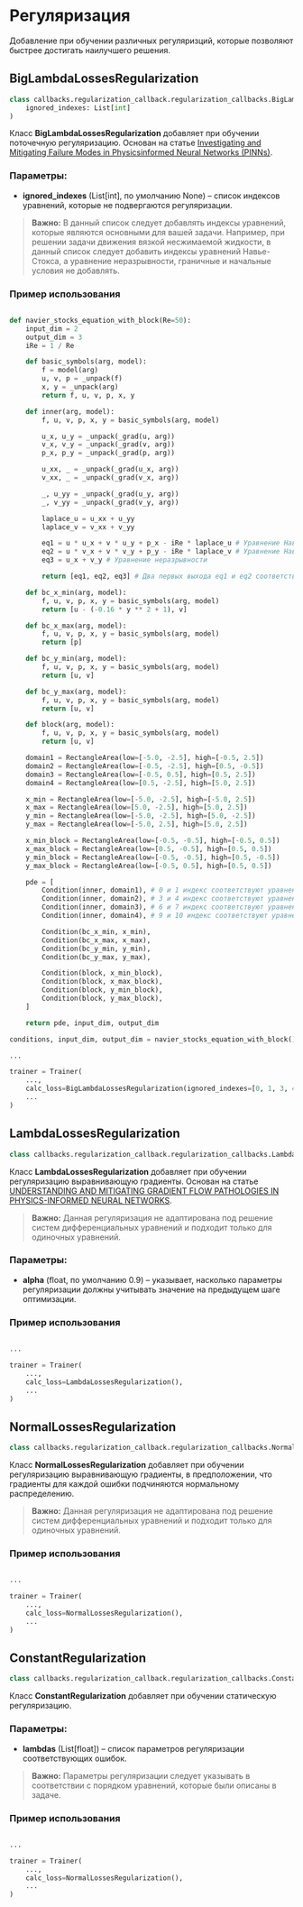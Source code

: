 # Регуляризация

Добавление при обучении различных регуляризций, которые позволяют быстрее достигать наилучшего решения.

## BigLambdaLossesRegularization

```python
class callbacks.regularization_callback.regularization_callbacks.BigLambdaLossesRegularization(
    ignored_indexes: List[int]
)
```

Класс **BigLambdaLossesRegularization** добавляет при обучении поточечную регуляризацию. Основан на статье
[Investigating and Mitigating Failure Modes in Physicsinformed Neural Networks (PINNs)](https://arxiv.org/abs/2209.09988).

### Параметры:

- **ignored_indexes** (List[int], по умолчанию None) – список индексов уравнений, которые не подвергаются регуляризации.

> **Важно:**
> В данный список следует добавлять индексы уравнений, которые являются основными для вашей задачи. Например, при
> решении задачи движения вязкой несжимаемой жидкости, в данный список следует добавить индексы уравнений Навье-Стокса,
> а уравнение неразрывности, граничные и начальные условия не добавлять.

### Пример использования

```python

def navier_stocks_equation_with_block(Re=50):
    input_dim = 2
    output_dim = 3
    iRe = 1 / Re

    def basic_symbols(arg, model):
        f = model(arg)
        u, v, p = _unpack(f)
        x, y = _unpack(arg)
        return f, u, v, p, x, y

    def inner(arg, model):
        f, u, v, p, x, y = basic_symbols(arg, model)

        u_x, u_y = _unpack(_grad(u, arg))
        v_x, v_y = _unpack(_grad(v, arg))
        p_x, p_y = _unpack(_grad(p, arg))

        u_xx, _ = _unpack(_grad(u_x, arg))
        v_xx, _ = _unpack(_grad(v_x, arg))

        _, u_yy = _unpack(_grad(u_y, arg))
        _, v_yy = _unpack(_grad(v_y, arg))

        laplace_u = u_xx + u_yy
        laplace_v = v_xx + v_yy

        eq1 = u * u_x + v * u_y + p_x - iRe * laplace_u # Уравнениe Навье-Стокса
        eq2 = u * v_x + v * v_y + p_y - iRe * laplace_v # Уравнениe Навье-Стокса
        eq3 = u_x + v_y # Уравнениe неразрывности

        return [eq1, eq2, eq3] # Два первых выхода eq1 и eq2 соответствуют уравнениям Навье Стокса

    def bc_x_min(arg, model):
        f, u, v, p, x, y = basic_symbols(arg, model)
        return [u - (-0.16 * y ** 2 + 1), v]

    def bc_x_max(arg, model):
        f, u, v, p, x, y = basic_symbols(arg, model)
        return [p]

    def bc_y_min(arg, model):
        f, u, v, p, x, y = basic_symbols(arg, model)
        return [u, v]

    def bc_y_max(arg, model):
        f, u, v, p, x, y = basic_symbols(arg, model)
        return [u, v]

    def block(arg, model):
        f, u, v, p, x, y = basic_symbols(arg, model)
        return [u, v]

    domain1 = RectangleArea(low=[-5.0, -2.5], high=[-0.5, 2.5])
    domain2 = RectangleArea(low=[-0.5, -2.5], high=[0.5, -0.5])
    domain3 = RectangleArea(low=[-0.5, 0.5], high=[0.5, 2.5])
    domain4 = RectangleArea(low=[0.5, -2.5], high=[5.0, 2.5])

    x_min = RectangleArea(low=[-5.0, -2.5], high=[-5.0, 2.5])
    x_max = RectangleArea(low=[5.0, -2.5], high=[5.0, 2.5])
    y_min = RectangleArea(low=[-5.0, -2.5], high=[5.0, -2.5])
    y_max = RectangleArea(low=[-5.0, 2.5], high=[5.0, 2.5])

    x_min_block = RectangleArea(low=[-0.5, -0.5], high=[-0.5, 0.5])
    x_max_block = RectangleArea(low=[0.5, -0.5], high=[0.5, 0.5])
    y_min_block = RectangleArea(low=[-0.5, -0.5], high=[0.5, -0.5])
    y_max_block = RectangleArea(low=[-0.5, 0.5], high=[0.5, 0.5])

    pde = [
        Condition(inner, domain1), # 0 и 1 индекс соответствуют уравнению Навье-Стокса
        Condition(inner, domain2), # 3 и 4 индекс соответствуют уравнению Навье-Стокса
        Condition(inner, domain3), # 6 и 7 индекс соответствуют уравнению Навье-Стокса
        Condition(inner, domain4), # 9 и 10 индекс соответствуют уравнению Навье-Стокса

        Condition(bc_x_min, x_min),
        Condition(bc_x_max, x_max),
        Condition(bc_y_min, y_min),
        Condition(bc_y_max, y_max),

        Condition(block, x_min_block),
        Condition(block, x_max_block),
        Condition(block, y_min_block),
        Condition(block, y_max_block),
    ]

    return pde, input_dim, output_dim

conditions, input_dim, output_dim = navier_stocks_equation_with_block()

...

trainer = Trainer(
    ...,
    calc_loss=BigLambdaLossesRegularization(ignored_indexes=[0, 1, 3, 4, 6, 7, 9, 10]),
    ...
)
```

## LambdaLossesRegularization

```python
class callbacks.regularization_callback.regularization_callbacks.LambdaLossesRegularization(alpha: float)
```

Класс **LambdaLossesRegularization** добавляет при обучении регуляризацию выравнивающую градиенты. Основан на статье
[UNDERSTANDING AND MITIGATING GRADIENT FLOW PATHOLOGIES IN PHYSICS-INFORMED NEURAL NETWORKS](https://arxiv.org/abs/2001.04536).

> **Важно:**
> Данная регуляризация не адаптирована под решение систем дифференциальных уравнений и подходит только для одиночных
> уравнений.

### Параметры:

- **alpha** (float, по умолчанию 0.9) – указывает, насколько параметры регуляризации должны учитывать значение на
  предыдущем шаге оптимизации.

### Пример использования

```python

...

trainer = Trainer(
    ...,
    calc_loss=LambdaLossesRegularization(),
    ...
)
```

## NormalLossesRegularization

```python
class callbacks.regularization_callback.regularization_callbacks.NormalLossesRegularization()
```

Класс **NormalLossesRegularization** добавляет при обучении регуляризацию выравнивающую градиенты, в предположении, что
градиенты для каждой ошибки подчиняются нормальному распределению.

> **Важно:**
> Данная регуляризация не адаптирована под решение систем дифференциальных уравнений и подходит только для одиночных
> уравнений.

### Пример использования

```python

...

trainer = Trainer(
    ...,
    calc_loss=NormalLossesRegularization(),
    ...
)
```

## ConstantRegularization

```python
class callbacks.regularization_callback.regularization_callbacks.ConstantRegularization(lambdas: List[float])
```

Класс **ConstantRegularization** добавляет при обучении статическую регуляризацию.

### Параметры:

- **lambdas** (List[float]) – список параметров регуляризации соответствующих ошибок.

> **Важно:**
> Параметры регуляризации следует указывать в соответствии с порядком уравнений, которые были описаны в задаче.

### Пример использования

```python

...

trainer = Trainer(
    ...,
    calc_loss=NormalLossesRegularization(),
    ...
)
```